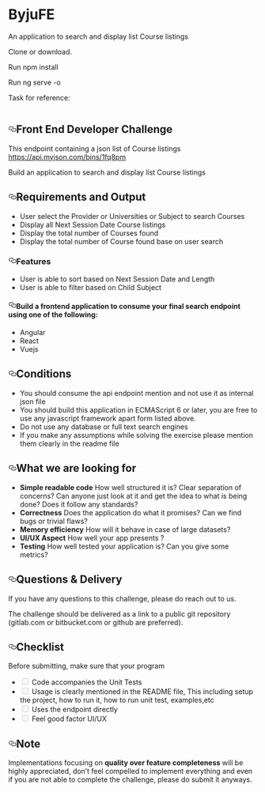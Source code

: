 # ByjuFE
An application to search and display list Course listings

<p>Clone or download.</p>

<p>Run npm install </p>
<p>Run ng serve -o </p>

Task for reference:
<article class="markdown-body entry-content p-5" itemprop="text"><p><a target="_blank" rel="noopener noreferrer" href="https://camo.githubusercontent.com/8db855016e0d2e7051b636130a26dd940c01b49d/68747470733a2f2f692e696d6775722e636f6d2f644d50667a42512e706e67"><img src="https://camo.githubusercontent.com/8db855016e0d2e7051b636130a26dd940c01b49d/68747470733a2f2f692e696d6775722e636f6d2f644d50667a42512e706e67" alt="" data-canonical-src="https://i.imgur.com/dMPfzBQ.png" style="max-width:100%;"></a></p>
<h2><a id="user-content-front-end-developer-challenge" class="anchor" aria-hidden="true" href="#front-end-developer-challenge"><svg class="octicon octicon-link" viewBox="0 0 16 16" version="1.1" width="16" height="16" aria-hidden="true"><path fill-rule="evenodd" d="M4 9h1v1H4c-1.5 0-3-1.69-3-3.5S2.55 3 4 3h4c1.45 0 3 1.69 3 3.5 0 1.41-.91 2.72-2 3.25V8.59c.58-.45 1-1.27 1-2.09C10 5.22 8.98 4 8 4H4c-.98 0-2 1.22-2 2.5S3 9 4 9zm9-3h-1v1h1c1 0 2 1.22 2 2.5S13.98 12 13 12H9c-.98 0-2-1.22-2-2.5 0-.83.42-1.64 1-2.09V6.25c-1.09.53-2 1.84-2 3.25C6 11.31 7.55 13 9 13h4c1.45 0 3-1.69 3-3.5S14.5 6 13 6z"></path></svg></a>Front End Developer Challenge</h2>
<p>This endpoint containing a json list of Course listings <a href="https://api.myjson.com/bins/1fq8pm" rel="nofollow">https://api.myjson.com/bins/1fq8pm</a></p>
<p>Build an application to search and display list Course listings</p>
<h2><a id="user-content-requirements-and-output" class="anchor" aria-hidden="true" href="#requirements-and-output"><svg class="octicon octicon-link" viewBox="0 0 16 16" version="1.1" width="16" height="16" aria-hidden="true"><path fill-rule="evenodd" d="M4 9h1v1H4c-1.5 0-3-1.69-3-3.5S2.55 3 4 3h4c1.45 0 3 1.69 3 3.5 0 1.41-.91 2.72-2 3.25V8.59c.58-.45 1-1.27 1-2.09C10 5.22 8.98 4 8 4H4c-.98 0-2 1.22-2 2.5S3 9 4 9zm9-3h-1v1h1c1 0 2 1.22 2 2.5S13.98 12 13 12H9c-.98 0-2-1.22-2-2.5 0-.83.42-1.64 1-2.09V6.25c-1.09.53-2 1.84-2 3.25C6 11.31 7.55 13 9 13h4c1.45 0 3-1.69 3-3.5S14.5 6 13 6z"></path></svg></a>Requirements and Output</h2>
<ul>
<li>User select the Provider or Universities or Subject to search Courses</li>
<li>Display all Next Session Date  Course listings</li>
<li>Display the total number of Courses found</li>
<li>Display the total number of Course found base on user search</li>
</ul>
<h3><a id="user-content-features" class="anchor" aria-hidden="true" href="#features"><svg class="octicon octicon-link" viewBox="0 0 16 16" version="1.1" width="16" height="16" aria-hidden="true"><path fill-rule="evenodd" d="M4 9h1v1H4c-1.5 0-3-1.69-3-3.5S2.55 3 4 3h4c1.45 0 3 1.69 3 3.5 0 1.41-.91 2.72-2 3.25V8.59c.58-.45 1-1.27 1-2.09C10 5.22 8.98 4 8 4H4c-.98 0-2 1.22-2 2.5S3 9 4 9zm9-3h-1v1h1c1 0 2 1.22 2 2.5S13.98 12 13 12H9c-.98 0-2-1.22-2-2.5 0-.83.42-1.64 1-2.09V6.25c-1.09.53-2 1.84-2 3.25C6 11.31 7.55 13 9 13h4c1.45 0 3-1.69 3-3.5S14.5 6 13 6z"></path></svg></a>Features</h3>
<ul>
<li>User is able to sort based on Next Session Date and Length</li>
<li>User is able to filter based on Child Subject</li>
</ul>
<h4><a id="user-content-build-a-frontend-application-to-consume-your-final-search-endpoint-using-one-of-the-following" class="anchor" aria-hidden="true" href="#build-a-frontend-application-to-consume-your-final-search-endpoint-using-one-of-the-following"><svg class="octicon octicon-link" viewBox="0 0 16 16" version="1.1" width="16" height="16" aria-hidden="true"><path fill-rule="evenodd" d="M4 9h1v1H4c-1.5 0-3-1.69-3-3.5S2.55 3 4 3h4c1.45 0 3 1.69 3 3.5 0 1.41-.91 2.72-2 3.25V8.59c.58-.45 1-1.27 1-2.09C10 5.22 8.98 4 8 4H4c-.98 0-2 1.22-2 2.5S3 9 4 9zm9-3h-1v1h1c1 0 2 1.22 2 2.5S13.98 12 13 12H9c-.98 0-2-1.22-2-2.5 0-.83.42-1.64 1-2.09V6.25c-1.09.53-2 1.84-2 3.25C6 11.31 7.55 13 9 13h4c1.45 0 3-1.69 3-3.5S14.5 6 13 6z"></path></svg></a>Build a frontend application to consume your final search endpoint using one of the following:</h4>
<ul>
<li>Angular</li>
<li>React</li>
<li>Vuejs</li>
</ul>
<h2><a id="user-content-conditions" class="anchor" aria-hidden="true" href="#conditions"><svg class="octicon octicon-link" viewBox="0 0 16 16" version="1.1" width="16" height="16" aria-hidden="true"><path fill-rule="evenodd" d="M4 9h1v1H4c-1.5 0-3-1.69-3-3.5S2.55 3 4 3h4c1.45 0 3 1.69 3 3.5 0 1.41-.91 2.72-2 3.25V8.59c.58-.45 1-1.27 1-2.09C10 5.22 8.98 4 8 4H4c-.98 0-2 1.22-2 2.5S3 9 4 9zm9-3h-1v1h1c1 0 2 1.22 2 2.5S13.98 12 13 12H9c-.98 0-2-1.22-2-2.5 0-.83.42-1.64 1-2.09V6.25c-1.09.53-2 1.84-2 3.25C6 11.31 7.55 13 9 13h4c1.45 0 3-1.69 3-3.5S14.5 6 13 6z"></path></svg></a>Conditions</h2>
<ul>
<li>You should consume the api endpoint mention and not use it as internal json file</li>
<li>You should build this application in ECMAScript 6 or later, you are free to use any javascript framework apart form listed above.</li>
<li>Do not use any database or full text search engines</li>
<li>If you make any assumptions while solving the exercise please mention them clearly in the readme file</li>
</ul>
<h2><a id="user-content-what-we-are-looking-for" class="anchor" aria-hidden="true" href="#what-we-are-looking-for"><svg class="octicon octicon-link" viewBox="0 0 16 16" version="1.1" width="16" height="16" aria-hidden="true"><path fill-rule="evenodd" d="M4 9h1v1H4c-1.5 0-3-1.69-3-3.5S2.55 3 4 3h4c1.45 0 3 1.69 3 3.5 0 1.41-.91 2.72-2 3.25V8.59c.58-.45 1-1.27 1-2.09C10 5.22 8.98 4 8 4H4c-.98 0-2 1.22-2 2.5S3 9 4 9zm9-3h-1v1h1c1 0 2 1.22 2 2.5S13.98 12 13 12H9c-.98 0-2-1.22-2-2.5 0-.83.42-1.64 1-2.09V6.25c-1.09.53-2 1.84-2 3.25C6 11.31 7.55 13 9 13h4c1.45 0 3-1.69 3-3.5S14.5 6 13 6z"></path></svg></a>What we are looking for</h2>
<ul>
<li><strong>Simple readable code</strong> How well structured it is? Clear separation of concerns? Can anyone just look at it and get the idea to
what is being done? Does it follow any standards?</li>
<li><strong>Correctness</strong> Does the application do what it promises? Can we find bugs or trivial flaws?</li>
<li><strong>Memory efficiency</strong> How will it behave in case of large datasets?</li>
<li><strong>UI/UX Aspect</strong> How well your app presents ?</li>
<li><strong>Testing</strong> How well tested your application is? Can you give some metrics?</li>
</ul>
<h2><a id="user-content-questions--delivery" class="anchor" aria-hidden="true" href="#questions--delivery"><svg class="octicon octicon-link" viewBox="0 0 16 16" version="1.1" width="16" height="16" aria-hidden="true"><path fill-rule="evenodd" d="M4 9h1v1H4c-1.5 0-3-1.69-3-3.5S2.55 3 4 3h4c1.45 0 3 1.69 3 3.5 0 1.41-.91 2.72-2 3.25V8.59c.58-.45 1-1.27 1-2.09C10 5.22 8.98 4 8 4H4c-.98 0-2 1.22-2 2.5S3 9 4 9zm9-3h-1v1h1c1 0 2 1.22 2 2.5S13.98 12 13 12H9c-.98 0-2-1.22-2-2.5 0-.83.42-1.64 1-2.09V6.25c-1.09.53-2 1.84-2 3.25C6 11.31 7.55 13 9 13h4c1.45 0 3-1.69 3-3.5S14.5 6 13 6z"></path></svg></a>Questions &amp; Delivery</h2>
<p>If you have any questions to this challenge, please do reach out to us.</p>
<p>The challenge should be delivered as a link to a public git repository (gitlab.com or bitbucket.com or github are preferred).</p>
<h2><a id="user-content-checklist" class="anchor" aria-hidden="true" href="#checklist"><svg class="octicon octicon-link" viewBox="0 0 16 16" version="1.1" width="16" height="16" aria-hidden="true"><path fill-rule="evenodd" d="M4 9h1v1H4c-1.5 0-3-1.69-3-3.5S2.55 3 4 3h4c1.45 0 3 1.69 3 3.5 0 1.41-.91 2.72-2 3.25V8.59c.58-.45 1-1.27 1-2.09C10 5.22 8.98 4 8 4H4c-.98 0-2 1.22-2 2.5S3 9 4 9zm9-3h-1v1h1c1 0 2 1.22 2 2.5S13.98 12 13 12H9c-.98 0-2-1.22-2-2.5 0-.83.42-1.64 1-2.09V6.25c-1.09.53-2 1.84-2 3.25C6 11.31 7.55 13 9 13h4c1.45 0 3-1.69 3-3.5S14.5 6 13 6z"></path></svg></a>Checklist</h2>
<p>Before submitting, make sure that your program</p>
<ul class="contains-task-list">
<li class="task-list-item"><input type="checkbox" id="" disabled="" class="task-list-item-checkbox"> Code accompanies the Unit Tests</li>
<li class="task-list-item"><input type="checkbox" id="" disabled="" class="task-list-item-checkbox"> Usage is clearly mentioned in the README file, This including setup the project, how to run it, how to run unit test, examples,etc</li>
<li class="task-list-item"><input type="checkbox" id="" disabled="" class="task-list-item-checkbox"> Uses the endpoint directly</li>
<li class="task-list-item"><input type="checkbox" id="" disabled="" class="task-list-item-checkbox"> Feel good factor UI/UX</li>
</ul>
<h2><a id="user-content-note" class="anchor" aria-hidden="true" href="#note"><svg class="octicon octicon-link" viewBox="0 0 16 16" version="1.1" width="16" height="16" aria-hidden="true"><path fill-rule="evenodd" d="M4 9h1v1H4c-1.5 0-3-1.69-3-3.5S2.55 3 4 3h4c1.45 0 3 1.69 3 3.5 0 1.41-.91 2.72-2 3.25V8.59c.58-.45 1-1.27 1-2.09C10 5.22 8.98 4 8 4H4c-.98 0-2 1.22-2 2.5S3 9 4 9zm9-3h-1v1h1c1 0 2 1.22 2 2.5S13.98 12 13 12H9c-.98 0-2-1.22-2-2.5 0-.83.42-1.64 1-2.09V6.25c-1.09.53-2 1.84-2 3.25C6 11.31 7.55 13 9 13h4c1.45 0 3-1.69 3-3.5S14.5 6 13 6z"></path></svg></a>Note</h2>
<p>Implementations focusing on <strong>quality over feature completeness</strong> will be highly appreciated,  don’t feel compelled to implement everything and even if you are not able to complete the challenge, please do submit it anyways.</p>
</article>